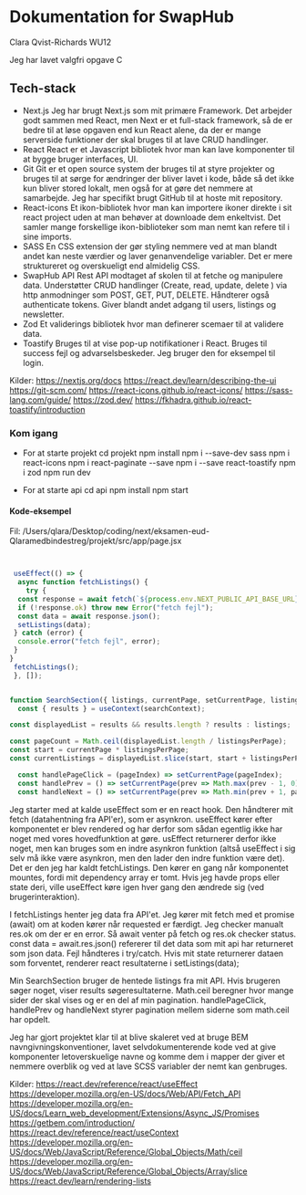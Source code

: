 # Dokumentation for SwapHub
Clara Qvist-Richards WU12

Jeg har lavet valgfri opgave C

## Tech-stack 
* Next.js
Jeg har brugt Next.js som mit primære Framework. Det arbejder godt sammen med React, men Next er et full-stack framework, så de er bedre til at løse opgaven end kun React alene, da der er mange serverside funktioner der skal bruges til at lave CRUD handlinger.
* React
React er et Javascript bibliotek hvor man kan lave komponenter til at bygge bruger interfaces, UI.
* Git
Git er et open source system der bruges til at styre projekter og bruges til at sørge for ændringer der bliver lavet i kode, både så det ikke kun bliver stored lokalt, men også for at gøre det nemmere at samarbejde. Jeg har specifikt brugt GitHub til at hoste mit repository.
* React-icons
Et ikon-bibliotek hvor man kan importere ikoner direkte i sit react project uden at man behøver at downloade dem enkeltvist. Det samler mange forskellige ikon-biblioteker som man nemt kan refere til i sine imports.
* SASS
En CSS extension der gør styling nemmere ved at man blandt andet kan neste værdier og laver genanvendelige variabler. Det er mere struktureret og overskueligt end almidelig CSS.
* SwapHub API
Rest API modtaget af skolen til at fetche og manipulere data. Understøtter CRUD handlinger (Create, read, update, delete ) via http anmodninger som POST, GET, PUT, DELETE. Håndterer også authenticate tokens. Giver blandt andet adgang til users, listings og newsletter.
* Zod
Et validerings bibliotek hvor man definerer scemaer til at validere data.
* Toastify
Bruges til at vise pop-up notifikationer i React. Bruges til success fejl og advarselsbeskeder. Jeg bruger den for eksempel til login. 

Kilder:
https://nextjs.org/docs
https://react.dev/learn/describing-the-ui
https://git-scm.com/
https://react-icons.github.io/react-icons/
https://sass-lang.com/guide/
https://zod.dev/
https://fkhadra.github.io/react-toastify/introduction


### Kom igang
* For at starte projekt
cd projekt
npm install
npm i --save-dev sass
npm i react-icons 
npm i react-paginate --save 
npm i --save react-toastify
npm i zod
npm run dev

* For at starte api
cd api
npm install
npm start


#### Kode-eksempel
Fil:
/Users/qlara/Desktop/coding/next/eksamen-eud-Qlaramedbindestreg/projekt/src/app/page.jsx
``` jsx


 useEffect(() => { 
  async function fetchListings() {
    try {
  const response = await fetch(`${process.env.NEXT_PUBLIC_API_BASE_URL}/listings`);
  if (!response.ok) throw new Error("fetch fejl");
  const data = await response.json();
  setListings(data);
 } catch (error) {
  console.error("fetch fejl", error);
 }
}
 fetchListings();
 }, []);


function SearchSection({ listings, currentPage, setCurrentPage, listingsPerPage }) {
  const { results } = useContext(searchContext);

const displayedList = results && results.length ? results : listings;

const pageCount = Math.ceil(displayedList.length / listingsPerPage);
const start = currentPage * listingsPerPage;
const currentListings = displayedList.slice(start, start + listingsPerPage);

  const handlePageClick = (pageIndex) => setCurrentPage(pageIndex);
  const handlePrev = () => setCurrentPage(prev => Math.max(prev - 1, 0));
  const handleNext = () => setCurrentPage(prev => Math.min(prev + 1, pageCount - 1));

```
Jeg starter med at kalde useEffect som er en react hook. Den håndterer mit fetch (datahentning fra API'er), som er asynkron. useEffect kører efter komponentet er blev rendered og har derfor som sådan egentlig ikke har noget med vores hovedfunktion at gøre. usEffect returnerer derfor ikke noget, men kan bruges som en indre asynkron funktion (altså useEffect i sig selv må ikke være asynkron, men den lader den indre funktion være det). 
Det er den jeg har kaldt fetchListings. Den kører en gang når komponentet mountes, fordi mit dependency array er tomt. Hvis jeg havde props eller state deri, ville useEffect køre igen hver gang den ændrede sig (ved brugerinteraktion).

I fetchListings henter jeg data fra API'et. Jeg kører mit fetch med et promise (await) om at koden kører når requested er færdigt. Jeg checker manualt res.ok om der er en error. Så await venter på fetch og res.ok checker status.
const data = await.res.json() refererer til det data som mit api har returneret som json data. Fejl håndteres i try/catch.
Hvis mit state returnerer dataen som forventet, renderer react resultaterne i setListings(data);

Min SearchSection bruger de hentede listings fra mit API. Hvis brugeren søger noget, viser results søgeresultaterne. Math.ceil beregner hvor mange sider der skal vises og er en del af min pagination. handlePageClick, handlePrev og handleNext styrer pagination mellem siderne som math.ceil har opdelt.

Jeg har gjort projektet klar til at blive skaleret ved at bruge BEM navngivningskonventioner, lavet selvdokumenterende kode ved at give komponenter letoverskuelige navne og komme dem i mapper der giver et nemmere overblik og ved at lave SCSS variabler der nemt kan genbruges.

Kilder:
https://react.dev/reference/react/useEffect
https://developer.mozilla.org/en-US/docs/Web/API/Fetch_API
https://developer.mozilla.org/en-US/docs/Learn_web_development/Extensions/Async_JS/Promises
https://getbem.com/introduction/
https://react.dev/reference/react/useContext
https://developer.mozilla.org/en-US/docs/Web/JavaScript/Reference/Global_Objects/Math/ceil
https://developer.mozilla.org/en-US/docs/Web/JavaScript/Reference/Global_Objects/Array/slice
https://react.dev/learn/rendering-lists


